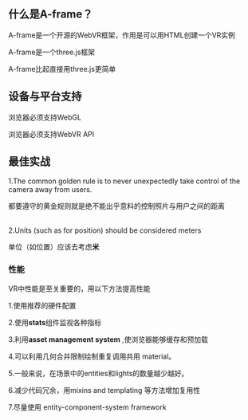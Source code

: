 <h2>什么是A-frame？</h2>
A-frame是一个开源的WebVR框架，作用是可以用HTML创建一个VR实例

A-frame是一个three.js框架

A-frame比起直接用three.js更简单

<h2>设备与平台支持</h2>

浏览器必须支持WebGL

浏览器必须支持WebVR API

<h2>最佳实战</h2>

1.The common golden rule is to never unexpectedly take control of the camera away from users.

都要遵守的黄金规则就是绝不能出乎意料的控制照片与用户之间的距离<br><br>

2.Units (such as for position) should be considered meters

单位（如位置）应该去考虑<b>米</b>
<h3>性能</h3>
VR中性能是至关重要的，用以下方法提高性能

1.使用推荐的硬件配置

2.使用<b>stats</b>组件监视各种指标

3.利用<b>asset management system</b> ,使浏览器能够缓存和预加载

4.可以利用几何合并限制绘制重复调用共用 material。

5.一般来说，在场景中的entities和lights的数量越少越好。

6.减少代码冗余，用mixins and templating 等方法增加复用性 

7.尽量使用 entity-component-system framework


    













